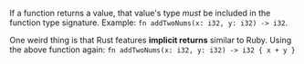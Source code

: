If a function returns a value, that value's type *must* be included in the function type signature.
Example: `fn addTwoNums(x: i32, y: i32) -> i32`.

One weird thing is that Rust features **implicit returns** similar to Ruby.
Using the above function again: `fn addTwoNums(x: i32, y: i32) -> i32 { x + y }`
